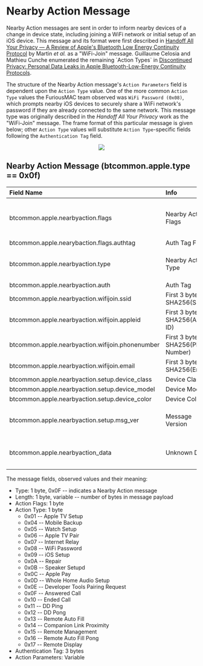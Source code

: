 <h1>Nearby Action Message</h1>

<p> 
Nearby Action messages are sent in order to inform nearby devices of a change in
device state, including joining a WiFi network or initial setup of an iOS
device. This message and its format were first described in 
<a
href="https://petsymposium.org/2019/files/papers/issue4/popets-2019-0057.pdf">Handoff
All Your Privacy &mdash; A Review of Apple's Bluetooth Low Energy Continuity
Protocol</a> by Martin <i>et al.</i> as a "WiFi-Join" message.
Guillaume Celosia and Mathieu Cunche enumerated the remaining `Action Types` in 
<a
href="https://petsymposium.org/2020/files/papers/issue1/popets-2020-0003.pdf">Discontinued
Privacy: Personal Data Leaks in Apple Bluetooth-Low-Energy Continuity
Protocols</a>.
</p>


The structure of the Nearby Action message's `Action Parameters` field is
dependent upon the `Action Type` value. One of the more common `Action Type`
values the FuriousMAC team observed was `WiFi Password (0x08)`, which prompts
nearby iOS devices to securely share a WiFi network's password if they are
already connected to the same network. This message type was originally
described in the <i>Handoff All Your Privacy</i> work as the "WiFi-Join"
message. The frame format of this particular message is given below; other
`Action Type` values will substitute `Action Type`-specific fields following 
the `Authentication Tag` field.

<div align="center">
<img src="/figs/nearby_action_wifi_password_format.png">
</div>

## Nearby Action Message (btcommon.apple.type == 0x0f)
| Field Name                                  | Info                         | Example                    |Length| Type  | Notes                            |
| :-------------------------------------------| :----------------------------|:--------------------------:|:----:|:-----:|:--------------------------------:|
| btcommon.apple.nearbyaction.flags           | Nearby Action Flags          | 40                         | 1    | Bytes | Auth Tag bit. Not sure about others|   
| btcommon.apple.nearybaction.flags.authtag   | Auth Tag Flag                | Absent                     | 1    | Bool  |                                    |
| btcommon.apple.nearbyaction.type            | Nearby Action Type           | Wi-Fi Password (0x08)      | 1    | UINT8 |Not all types dissect properly      |
| btcommon.apple.nearbyaction.auth            | Auth Tag                     | 390087                     | 3    | Bytes | 390087                             |
| btcommon.apple.nearbyaction.wifijoin.ssid   |First 3 bytes SHA256(SSID)    |f9575b                      | 3    | Bytes |                                    |
| btcommon.apple.nearbyaction.wifijoin.appleid|First 3 bytes SHA256(Apple ID)| 3455e6                     | 3    | Bytes |                                    | 
| btcommon.apple.nearbyaction.wifijoin.phonenumber|First 3 bytes SHA256(Phone Number)|395504              | 3    | Bytes |                                    |
| btcommon.apple.nearbyaction.wifijoin.email  |First 3 bytes SHA256(Email)   | 09fc87                     | 3    | Bytes |                                    | 
| btcommon.apple.nearbyaction.setup.device_class| Device Class               | iPhone (0x2)               | 1    | UINT8 |                                    |
| btcommon.apple.nearbyaction.setup.device_model| Device Model               | D22 (X, Xs, XSMax) (0x1)   | 1    | UINT8 |                                    |
| btcommon.apple.nearbyaction.setup.device_color| Device Color               | Black (0x1)                | 1    | UINT8 |                                    |
| btcommon.apple.nearbyaction.setup.msg_ver     | Message Version            | 10                         | 1    | UINT8 | Might be protocol version? Not sure|
| btcommon.apple.nearbyaction_data              | Unknown Data               |8bdab64875208f0c7280ae0599350000632fc5| Varies| Bytes| Used for unknown sub types|
<!-- Leave this line -->
<p>The message fields, observed values and their meaning:</p>

<ul>
<li>
Type: 1 byte, 0x0F -- indicates a Nearby Action message
</li>
<li>
Length: 1 byte, variable -- number of bytes in message payload
</li>
<li>
Action Flags: 1 byte
</li>
<li>
Action Type: 1 byte
<ul>
<li>
0x01 -- Apple TV Setup
</li>
<li>
0x04 -- Mobile Backup
</li>
<li>
0x05 -- Watch Setup
</li>
<li>
0x06 -- Apple TV Pair
</li>
<li>
0x07 -- Internet Relay
</li>
<li>
0x08 -- WiFi Password
</li>
<li>
0x09 -- iOS Setup 
</li>
<li>
0x0A -- Repair
</li>
<li>
0x0B -- Speaker Setupd
</li>
<li>
0x0C -- Apple Pay
</li>
<li>
0x0D -- Whole Home Audio Setup
</li>
<li>
0x0E -- Developer Tools Pairing Request
</li>
<li>
0x0F -- Answered Call
</li>
<li>
0x10 -- Ended Call
</li>
<li>
0x11 -- DD Ping
</li>
<li>
0x12 -- DD Pong
</li>
<li>
0x13 -- Remote Auto Fill
</li>
<li>
0x14 -- Companion Link Proximity
</li>
<li>
0x15 -- Remote Management
</li>
<li>
0x16 -- Remote Auto Fill Pong
</li>
<li>
0x17 -- Remote Display
</li>
</ul>
</li>
<li>
Authentication Tag: 3 bytes
</li>
<li>
Action Parameters: Variable
</li>
</ul>
